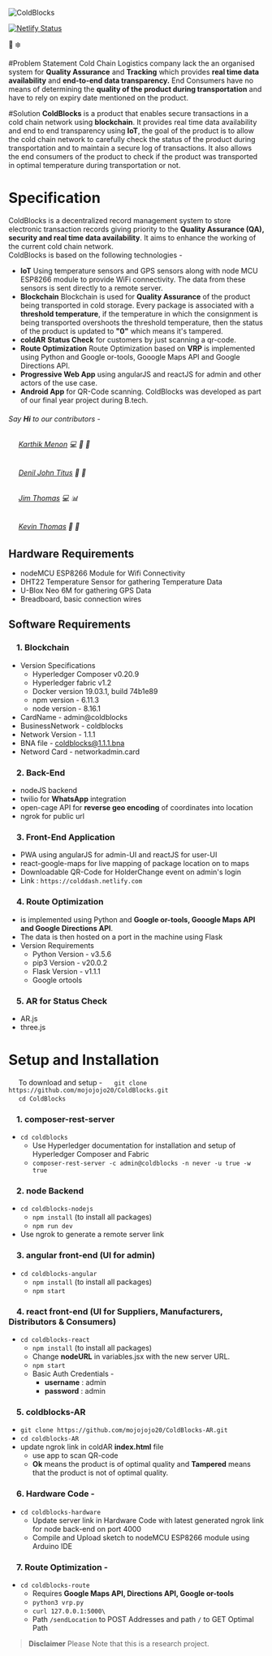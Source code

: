 ![ColdBlocks](https://user-images.githubusercontent.com/41678651/71070470-d75e8000-21a0-11ea-9a20-0853cdaa476b.jpg)

[![Netlify Status](https://api.netlify.com/api/v1/badges/4fec8e8a-53cb-401c-98e2-f96498406be5/deploy-status)](https://app.netlify.com/sites/colddash/deploys)

:truck: :snowflake:

#Problem Statement 
Cold Chain Logistics company lack the an organised system for __Quality Assurance__ and __Tracking__ which provides __real time data availability__ and __end-to-end data transparency.__ End Consumers have no means of determining the __quality of the product during transportation__ and have to rely on expiry date mentioned on the product.

#Solution
__ColdBlocks__ is a product that enables secure transactions in a cold chain network using __blockchain__. It provides real time data availability and end to end transparency using __IoT__, the goal of the product is to allow the cold chain network to carefully check the status of the product during transportation and to maintain a secure log of transactions. It also allows the end consumers of the product to check if the product was transported in optimal temperature during transportation or not. 

# Specification
ColdBlocks is a decentralized record management system to store electronic transaction records giving priority to the __Quality Assurance (QA), security and real time data availability__. It aims to enhance the working of the current cold chain network.   
ColdBlocks is based on the following technologies - 
* __IoT__
    Using temperature sensors and GPS sensors along with node MCU ESP8266 module to provide WiFi connectivity. The data from these sensors is sent directly to a remote server. 
* __Blockchain__
    Blockchain is used for __Quality Assurance__ of the product being transported in cold storage. Every package is associated with a __threshold temperature__, if the temperature in which the consignment is being transported overshoots the threshold temperature, then the status of the product is updated to __"0"__ which means it's tampered.
* __coldAR__
    __Status Check__ for customers by just scanning a qr-code.
* __Route Optimization__
    Route Optimization based on __VRP__ is implemented using Python and Google or-tools, Gooogle Maps API and Google Directions API.
* __Progressive Web App__ using angularJS and reactJS for admin and other actors of the use case.
* __Android App__ for QR-Code scanning.
ColdBlocks was developed as part of our final year project during B.tech. 
###### Say __Hi__ to our contributors - 
###### &nbsp;&nbsp;&nbsp;&nbsp; [Karthik Menon](https://github.com/mojojojo20) :computer: :bug: :rocket:
###### &nbsp;&nbsp;&nbsp;&nbsp; [Denil John Titus](https://github.com/deniltitus) :book: :open_file_folder:
###### &nbsp;&nbsp;&nbsp;&nbsp; [Jim Thomas](https://github.com/jimthomas1997) :computer: :bar_chart:
###### &nbsp;&nbsp;&nbsp;&nbsp; [Kevin Thomas](https://github.com/iamkt23) :electric_plug: :book:

## Hardware Requirements
* nodeMCU ESP8266 Module for Wifi Connectivity
* DHT22 Temperature Sensor for gathering Temperature Data
* U-Blox Neo 6M for gathering GPS Data
* Breadboard, basic connection wires 
## Software Requirements
### &nbsp;&nbsp;&nbsp;&nbsp;1. Blockchain 
* Version Specifications
    * Hyperledger Composer v0.20.9
    * Hyperledger fabric v1.2
    * Docker version 19.03.1, build 74b1e89
    * npm version - 6.11.3
    * node version - 8.16.1
* CardName - admin@coldblocks
* BusinessNetwork - coldblocks
* Network Version - 1.1.1
* BNA file - coldblocks@1.1.1.bna
* Netword Card - networkadmin.card
### &nbsp;&nbsp;&nbsp;&nbsp;2. Back-End 
* nodeJS backend 
* twilio for __WhatsApp__ integration
* open-cage API for __reverse geo encoding__ of coordinates into location
* ngrok for public url 
### &nbsp;&nbsp;&nbsp;&nbsp;3. Front-End Application 
* PWA using angularJS for admin-UI and reactJS for user-UI
* react-google-maps for live mapping of package location on to maps
* Downloadable QR-Code for HolderChange event on admin's login
* Link : ```https://colddash.netlify.com```
### &nbsp;&nbsp;&nbsp;&nbsp;4. Route Optimization 
* is implemented using Python and __Google or-tools, Gooogle Maps API and Google Directions API__.
* The data is then hosted on a port in the machine using Flask
* Version Requirements
    * Python Version - v3.5.6
    * pip3 Version - v20.0.2 
    * Flask Version - v1.1.1
    * Google ortools
### &nbsp;&nbsp;&nbsp;&nbsp;5. AR for Status Check
* AR.js
* three.js

# Setup and Installation
&nbsp;&nbsp;&nbsp;&nbsp;&nbsp;To download and setup - 
&nbsp;&nbsp;&nbsp;&nbsp; `git clone https://github.com/mojojojo20/ColdBlocks.git` <br/>
&nbsp;&nbsp;&nbsp;&nbsp; `cd ColdBlocks`

### &nbsp;&nbsp;&nbsp;&nbsp;1. composer-rest-server
* `cd coldblocks`
    * Use Hyperledger documentation for installation and setup of Hyperledger Composer and Fabric
    * `composer-rest-server -c admin@coldblocks -n never -u true -w true`

### &nbsp;&nbsp;&nbsp;&nbsp;2. node Backend
* `cd coldblocks-nodejs`
    * `npm install` (to install all packages)  
    * `npm run dev`
* Use ngrok to generate a remote server link

### &nbsp;&nbsp;&nbsp;&nbsp;3. angular front-end (UI for admin)
* `cd coldblocks-angular`
    * `npm install` (to install all packages)    
    * `npm start`

### &nbsp;&nbsp;&nbsp;&nbsp;4. react front-end (UI for Suppliers, Manufacturers, Distributors & Consumers)
* `cd coldblocks-react`
    * `npm install` (to install all packages)  
    * Change __nodeURL__ in variables.jsx with the new server URL.
    * `npm start`
    * Basic Auth Credentials - 
        * __username__ : admin
        * __password__ : admin

### &nbsp;&nbsp;&nbsp;&nbsp;5. coldblocks-AR
* `git clone https://github.com/mojojojo20/ColdBlocks-AR.git`
* `cd coldblocks-AR`
* update ngrok link in coldAR __index.html__ file
    * use app to scan QR-code
    * __Ok__ means the product is of optimal quality and __Tampered__ means that the product is not of optimal quality.

### &nbsp;&nbsp;&nbsp;&nbsp;6. Hardware Code - 
* `cd coldblocks-hardware`
    * Update server link in Hardware Code with latest generated ngrok link for node back-end on port 4000
    * Compile and Upload sketch to nodeMCU ESP8266 module using Arduino IDE

### &nbsp;&nbsp;&nbsp;&nbsp;7. Route Optimization - 
* `cd coldblocks-route`
    * Requires __Google Maps API, Directions API, Google or-tools__  
    * `python3 vrp.py`
    * `curl 127.0.0.1:5000\`
    * Path `/sendLocation` to POST Addresses and path `/` to GET Optimal Path

> __Disclaimer__ Please Note that this is a research project. 